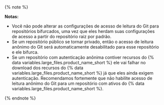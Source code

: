 {% note %}

**Notas:**
- Você não pode alterar as configurações de acesso de leitura do Git para repositórios bifurcados, uma vez que eles herdam suas configurações de acesso a partir do repositório raiz por padrão.
- Se um repositório público se tornar privado, então o acesso de leitura anônimo do Git será automaticamente desabilitado para esse repositório e ele bifurca.
- Se um repositório com autenticação anônima contiver recursos do {% data variables.large_files.product_name_short %} ele vai falhar no download dos recursos do {% data variables.large_files.product_name_short %} já que eles ainda exigem autenticação. Recomendamos fortemente que não habilite acesso de leitura anônimo do Git para um repositório com ativos do {% data variables.large_files.product_name_short %}.

{% endnote %}
